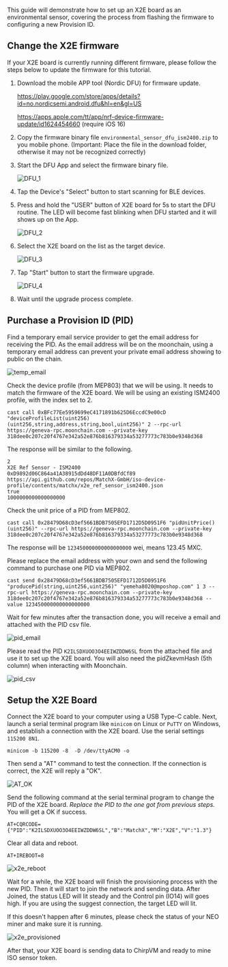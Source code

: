 This guide will demonstrate how to set up an X2E board as an environmental sensor, covering the process from flashing the firmware to configuring a new Provision ID.



## Change the X2E firmware

If your X2E board is currently running different firmware, please follow the steps below to update the firmware for this tutorial.

1. Download the mobile APP tool (Nordic DFU) for firmware update.

   https://play.google.com/store/apps/details?id=no.nordicsemi.android.dfu&hl=en&gl=US

   https://apps.apple.com/tt/app/nrf-device-firmware-update/id1624454660  (require iOS 16)

2. Copy the firmware binary file `environmental_sensor_dfu_ism2400.zip` to you mobile phone. 
   (Important: Place the file in the download folder, otherwise it may not be recognized correctly)

3. Start the DFU App and select the firmware binary file.

   ![DFU_1](./assets/DFU_1.png)

4. Tap the Device's "Select" button to start scanning for BLE devices.

5. Press and hold the "USER" button of X2E board for 5s to start the DFU routine. The LED will become fast blinking when DFU started and it will shows up on the App.

   ![DFU_2](./assets/DFU_2.png)

6. Select the X2E board on the list as the target device.

   ![DFU_3](./assets/DFU_3.png)

7. Tap "Start" button to start the firmware upgrade.

   ![DFU_4](./assets/DFU_4.png)

8. Wait until the upgrade process complete.



## Purchase a Provision ID (PID)

Find a temporary email service provider to get the email address for receiving the PID. As the email address will be on the moonchain, using a temporary email address can prevent your private email address showing to public on the chain.

![temp_email](./assets/temp_email.png)



Check the device profile (from MEP803) that we will be using. It needs to match the firmware of the X2E board. We will be using an existing ISM2400 profile, with the index set to 2.

```
cast call 0xBFc77Ee5959699eC4171891b625D6EccdC9e00cD "deviceProfileList(uint256) (uint256,string,address,string,bool,uint256)" 2 --rpc-url https://geneva-rpc.moonchain.com --private-key 318dee0c207c20f4767e342a52e876b816379334a53277773c783b0e9348d368
```

The response will be similar to the following.

```
2
X2E Ref Sensor - ISM2400
0xD9892d06C864a41A38915dDd48DF11A0DBfdCf89
https://api.github.com/repos/MatchX-GmbH/iso-device-profile/contents/matchx/x2e_ref_sensor_ism2400.json
true
1000000000000000000
```



Check the unit price of a PID from MEP802.

```
cast call 0x28479D68cD3ef5661BDB7505EFD1712D5D0951F6 "pidUnitPrice() (uint256)" --rpc-url https://geneva-rpc.moonchain.com --private-key 318dee0c207c20f4767e342a52e876b816379334a53277773c783b0e9348d368
```

The response will be `123450000000000000000` wei, means 123.45 MXC.



Please replace the email address with your own and send the following command to purchase one PID via MEP802.

```
cast send 0x28479D68cD3ef5661BDB7505EFD1712D5D0951F6 "producePid(string,uint256,uint256)" "yemeha8020@mposhop.com" 1 3 --rpc-url https://geneva-rpc.moonchain.com --private-key 318dee0c207c20f4767e342a52e876b816379334a53277773c783b0e9348d368 --value 123450000000000000000
```

Wait for few minutes after the transaction done, you will receive a email and attached with the PID csv file.

![pid_email](./assets/pid_email.png)

Please read the PID `K2ILSDXUOO3O4EEIWZDDW6SL` from the attached file and use it to set up the X2E board. You will also need the pidZkevmHash (5th column) when interacting with Moonchain.

![pid_csv](./assets/pid_csv.png)



## Setup the X2E Board

Connect the X2E board to your computer using a USB Type-C cable. Next, launch a serial terminal program like `minicom` on Linux or `PuTTY` on Windows, and establish a connection with the X2E board. Use the serial settings `115200 8N1`.

```
minicom -b 115200 -8  -D /dev/ttyACM0 -o
```

Then send a "AT" command to test the connection. If the connection is correct, the X2E will reply a "OK".

![AT_OK](./assets/at_ok.png)

Send the following command at the serial terminal program to change the PID of the X2E board. *Replace the PID to the one got from previous steps.* You will get a OK if success.

```
AT+CQRCODE={"PID":"K2ILSDXUOO3O4EEIWZDDW6SL","B":"MatchX","M":"X2E","V":"1.3"}
```

Clear all data and reboot.

```
AT+IREBOOT=8
```

![x2e_reboot](./assets/x2e_reboot.png)

Wait for a while, the X2E board will finish the provisioning process with the new PID. Then it will start to join the network and sending data. After Joined, the status LED will lit steady and the Control pin (IO14) will goes high. If you are using the suggest connection, the target LED will lit.

If this doesn't happen after 6 minutes, please check the status of your NEO miner and make sure it is running.

![x2e_provisioned](./assets/x2e_provisioned.png)

After that, your X2E board is sending data to ChirpVM and ready to mine ISO sensor token.